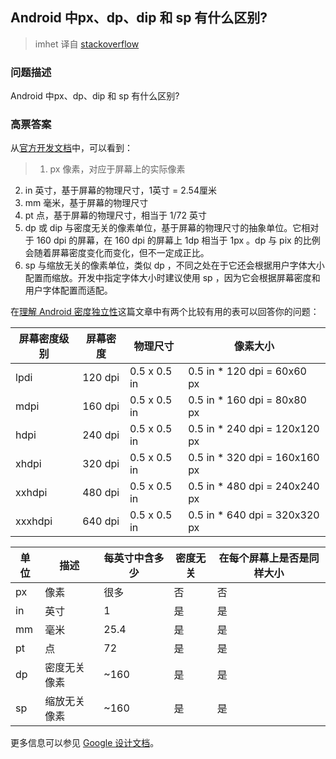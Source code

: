 ## Android 中px、dp、dip 和 sp 有什么区别?

> imhet 译自 [stackoverflow](http://stackoverflow.com/questions/2025282/what-is-the-difference-between-px-dp-dip-and-sp-on-android)

### 问题描述

Android 中px、dp、dip 和 sp 有什么区别?

### 高票答案

从[官方开发文档](https://developer.android.com/guide/topics/resources/more-resources.html#Dimension)中，可以看到：

>1. px 像素，对应于屏幕上的实际像素
2. in 英寸，基于屏幕的物理尺寸，1英寸 = 2.54厘米
3. mm 毫米，基于屏幕的物理尺寸
4. pt 点，基于屏幕的物理尺寸，相当于 1/72 英寸
5. dp 或 dip 与密度无关的像素单位，基于屏幕的物理尺寸的抽象单位。它相对于 160 dpi 的屏幕，在 160 dpi 的屏幕上 1dp 相当于 1px 。dp 与 pix 的比例会随着屏幕密度变化而变化，但不一定成正比。
6. sp 与缩放无关的像素单位，类似 dp ，不同之处在于它还会根据用户字体大小配置而缩放。开发中指定字体大小时建议使用 sp ，因为它会根据屏幕密度和用户字体配置而适配。



在[理解 Android 密度独立性](https://www.captechconsulting.com/blogs/understanding-density-independence-in-android)这篇文章中有两个比较有用的表可以回答你的问题：

| 屏幕密度级别 | 屏幕密度 | 物理尺寸 | 像素大小 |
| ---- | ---- | ---- | ---- |
| lpdi | 120 dpi | 0.5 x 0.5 in | 0.5 in * 120 dpi = 60x60 px |
| mdpi | 160 dpi | 0.5 x 0.5 in | 0.5 in * 160 dpi = 80x80 px  |
| hdpi | 240 dpi | 0.5 x 0.5 in | 0.5 in * 240 dpi = 120x120 px |
| xhdpi | 320 dpi | 0.5 x 0.5 in | 0.5 in * 320 dpi = 160x160 px |
| xxhdpi | 480 dpi | 0.5 x 0.5 in | 0.5 in * 480 dpi = 240x240 px |
| xxxhdpi | 640 dpi | 0.5 x 0.5 in | 0.5 in * 640 dpi = 320x320 px |

| 单位 | 描述 | 每英寸中含多少 | 密度无关 | 在每个屏幕上是否是同样大小  |
| ---- | ---- | ---- | ---- | ---- |
| px | 像素 | 很多 | 否 | 否 |
| in | 英寸 | 1 | 是 | 是 |
| mm | 毫米 | 25.4 | 是 | 是 |
| pt | 点 | 72 | 是 | 是 |
| dp | 密度无关像素 | ~160 | 是 | 是 |
| sp | 缩放无关像素 | ~160 | 是 | 是 |

更多信息可以参见 [Google 设计文档](https://material.google.com/layout/units-measurements.html)。
